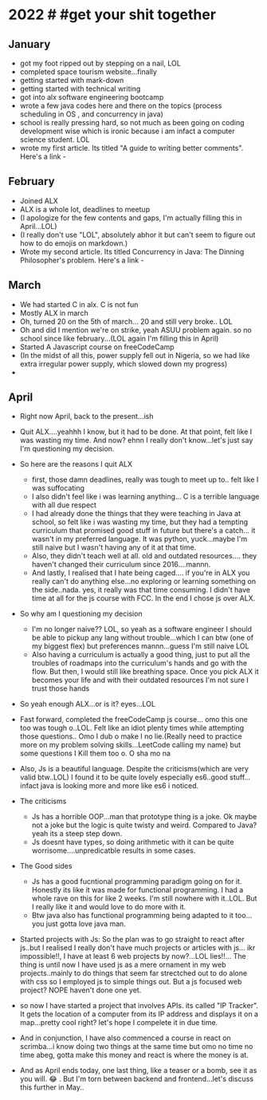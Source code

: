# 2022 # #get your shit together

## January

- got my foot ripped out by stepping on a nail, LOL
- completed space tourism website...finally
- getting started with mark-down
- getting started with technical writing
- got into alx software engineering bootcamp
- wrote a few java codes here and there on the topics (process scheduling in OS , and concurrency in java)
- school is really pressing hard, so not much as been going on coding development wise which is ironic because i am infact a computer science student. LOL
- wrote my first article. Its titled "A guide to writing better comments". Here's a link -


## February

- Joined ALX
- ALX is a whole lot, deadlines to meetup
-  (I apologize for the few contents and gaps, I'm actually filling this in April...LOL)
- (I really don't use "LOL", absolutely abhor it but can't seem to figure out how to do emojis on markdown.)
- Wrote my second article. Its titled Concurrency in Java: The Dinning Philosopher's problem. Here's a link -


## March

- We had started C in alx. C is not fun
- Mostly ALX in march
- Oh, turned 20 on the 5th of march... 20 and still very broke.. LOL
- Oh and did I mention we're on strike, yeah ASUU problem again. so no school since like february...(LOL again I'm filling this in April)
- Started A Javascript course on freeCodeCamp
- (In the midst of all this, power supply fell out in Nigeria, so we had like extra irregular power supply, which slowed down my progress)
- 

## April

- Right now April, back to the present...ish

- Quit ALX....yeahhh I know, but it had to be done. At that point, felt like I was wasting my time. And now? ehnn I really don't know...let's just say I'm questioning my decision.

- So here are the reasons I quit ALX
    - first, those damn deadlines, really was tough to meet up to.. felt like I was suffocating
    - I also didn't feel like i was learning anything... C is a terrible language with all due respect
    - I had already done the things that they were teaching in Java at school, so felt like i was wasting my time, but they had a tempting curriculum that promised good stuff in future but there's a catch... it wasn't in my preferred language. It was python, yuck...maybe I'm still naive but I wasn't having any of it at that time.
    - Also, they didn't teach well at all. old and outdated resources.... they haven't changed their curriculum since 2016....mannn.
    - And lastly, I realised that I hate being caged.... if you're in ALX you really can't do anything else...no exploring or learning something on the side..nada. yes, it really was that time consuming. I didn't have time at all for the js course with FCC. In the end I chose js over ALX.

- So why am I questioning my decision
    - I'm no longer naive?? LOL, so yeah as a software engineer I should be able to pickup any lang without trouble...which I can btw (one of my biggest flex) but preferences mannn...guess I'm still naive LOL
    - Also having a curriculum is actually a good thing, just to put all the troubles of roadmaps into the curriculum's hands and go with the flow. But then, I would still like breathing space. Once you pick ALX it becomes your life and with their outdated resources I'm not sure I trust those hands
- So yeah enough ALX...or is it? eyes...LOL

- Fast forward, completed the freeCodeCamp js course... omo this one too was tough o..LOL. Felt like an idiot plenty times while attempting those questions.. Omo I dub o make I no lie.(Really need to practice more on my problem solving skills...LeetCode calling my name) but some questions I Kill them too o. O sha mo na
- Also, Js is a beautiful language. Despite the criticisms(which are very valid btw..LOL) I found it to be quite lovely especially es6..good stuff... infact java is looking more and more like es6 i noticed.

- The criticisms
    - Js has a horrible OOP...man that prototype thing is a joke. Ok maybe not a joke but the logic is quite twisty and weird. Compared to Java? yeah its a steep step down.
    - Js doesnt have types, so doing arithmetic with it can be quite worrisome....unpredicatble results in some cases.

- The Good sides
    - Js has a good fucntional programming paradigm going on for it. Honestly its like it was made for functional programming. I had a whole rave on this for like 2 weeks. I'm still nowhere with it..LOL. But I really like it and would love to do more with it.
    - Btw java also has functional programming being adapted to it too... you just gotta love java man.

- Started projects with Js: So the plan was to go straight to react after js..but I realised I really don't have much projects or articles with js... ikr impossible!!, I have at least 6 web projects by now?...LOL lies!!... The thing is until now I have used js as a mere ornament in my web projects..mainly to do things that seem far strectched out to do alone with css so I employed js to simple things out. But a js focused web project? NOPE haven't done one yet.

- so now I have started a project that involves APIs. its called "IP Tracker". It gets the location of a computer from its IP address and displays it on a map...pretty cool right? let's hope I compelete it in due time.

- And in conjunction, I have also commenced a course in react on scrimba...i know doing two things at the same time but omo no time no time abeg, gotta make this money and react is where the money is at.

- And as April ends today, one last thing, like a teaser or a bomb, see it as you will. :joy: . But I'm torn between backend and frontend...let's discuss this further in May..